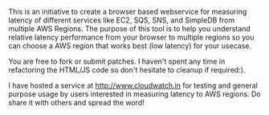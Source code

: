 This is an initiative to create a browser based webservice for measuring latency of different services like EC2, SQS, 
SNS, and SimpleDB from multiple AWS Regions. The purpose of this tool is to help you understand relative latency performance from your 
browser to multiple regions so you can choose a AWS region that works best (low latency) for your usecase.

You are free to fork or submit patches. 
I haven't spent any time in refactoring the HTML/JS code so don't hesitate to cleanup if required:). 

I have hosted a service at http://www.cloudwatch.in for testing and general purpose usage by users interested in measuring latency to AWS regions. 
Do share it with others and spread the word!
